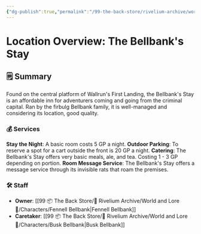 ```yaml
---
{"dg-publish":true,"permalink":"/99-the-back-store/rivelium-archive/world-and-lore/establishments-and-places/the-bellybank-s-stay/","created":"2025-06-24T01:52:57.360+02:00","updated":"2025-07-03T12:12:43.075+02:00"}
---
```


# Location Overview: The Bellbank's Stay
## 🗒️ Summary

Found on the central platform of Wallrun's First Landing, the Bellbank's Stay is an affordable inn for adventurers coming and going from the criminal capital. Ran by the firbulg Bellbank family, it is well-managed and considering its location, good quality.
### 💰 Services

**Stay the Night**: A basic room costs 5 GP a night.
**Outdoor Parking**: To reserve a spot for a cart outside the front is 20 GP a night.
**Catering**: The Bellbank's Stay offers very basic meals, ale, and tea. Costing 1 - 3 GP depending on portion.
**Room Message Service**: The Bellbank's Stay offers a message service through its invisible rats that roam the premises.
### 🛠️ Staff

- **Owner**: [[99 📦 The Back Store/🎲 Rivelium Archive/World and Lore 📜/Characters/Fennell Bellbank\|Fennell Bellbank]]
- **Caretaker**: [[99 📦 The Back Store/🎲 Rivelium Archive/World and Lore 📜/Characters/Busk Bellbank\|Busk Bellbank]]